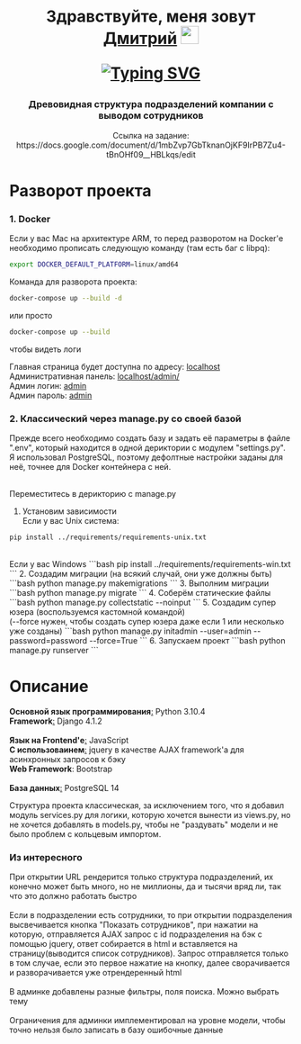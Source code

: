 <h1 align="center">Здравствуйте, меня зовут <a href="https://krasnoyarsk.hh.ru/applicant/resumes/view?resume=b609b18aff0b2682a10039ed1f38764d654268" target="_blank">Дмитрий</a>
<img src="https://github.com/blackcater/blackcater/raw/main/images/Hi.gif" height="32"/>
<p align="center">
<a href="https://github.com/LzrdDragon/employeetree"><img src="https://readme-typing-svg.herokuapp.com?font=Fira+Code&weight=600&pause=1000&center=true&vCenter=true&width=435&lines=%D0%AD%D1%82%D0%BE+%D0%BC%D0%BE%D1%91+%D1%82%D0%B5%D1%81%D1%82%D0%BE%D0%B2%D0%BE%D0%B5+%D0%B7%D0%B0%D0%B4%D0%B0%D0%BD%D0%B8%D0%B5" alt="Typing SVG" /></a>
</p>
</h1>

<h3 align="center">
    Древовидная структура подразделений компании с выводом сотрудников
</h3>
<p font-size="6" align="center">Ссылка на задание: https://docs.google.com/document/d/1mbZvp7GbTknanOjKF9IrPB7Zu4-tBnOHf09__HBLkqs/edit</p>

<h1>
    Разворот проекта
</h1>

<div>
<h3>1. Docker</h3>
<span>Если у вас Mac на архитектуре ARM, то перед разворотом на Docker'е необходимо прописать следующую команду (там есть баг с libpq):</span>
<br>
    
```bash
export DOCKER_DEFAULT_PLATFORM=linux/amd64
```
    
<span>Команда для разворота проекта:</span><br>
```bash
docker-compose up --build -d
```
или просто
```bash
docker-compose up --build
```
чтобы видеть логи

<span>Главная страница будет доступна по адресу: <a href="http://localhost/" target="_blank">localhost</a></span><br>
<span>Административная панель: <a href="http://localhost/admin/" target="_blank">localhost/admin/</a></span><br>
<span>Админ логин: <a href="#">admin</a><br>Админ пароль: <a href="#">admin</a></span>

<h3>2. Классический через manage.py со своей базой</h3>
<span>Прежде всего необходимо создать базу и задать её параметры в файле ".env", который находится в одной дериктории с модулем "settings.py". Я использовал PostgreSQL, поэтому дефолтные настройки заданы для неё, точнее для Docker контейнера с ней.</span><br><br>

Переместитесь в дерикторию с manage.py
1. Установим зависимости<br>
Если у вас Unix система:
```bash
pip install ../requirements/requirements-unix.txt
```
<br>
Если у вас Windows
```bash
pip install ../requirements/requirements-win.txt
```
2. Создадим миграции (на всякий случай, они уже должны быть)
```bash
python manage.py makemigrations
```
3. Выполним миграции
```bash
python manage.py migrate
```
4. Соберём статические файлы
```bash
python manage.py collectstatic --noinput
```
5. Создадим супер юзера (воспользуемся кастомной командой)<br>(--force нужен, чтобы создать супер юзера даже если 1 или несколько уже созданы)
```bash
python manage.py initadmin --user=admin --password=password --force=True
```
6. Запускаем проект
```bash
python manage.py runserver
```

</div>

<h1>
    Описание
</h1>

<b>Основной язык программирования</b><a href="#">:</a> Python 3.10.4<br>
<b>Framework</b><a href="#">:</a>  Django 4.1.2<br>
<br>
<b>Язык на Frontend'е</b><a href="#">:</a>  JavaScript<br>
<b>С использоваинем</b><a href="#">:</a>  jquery в качестве AJAX framework'а для асинхронных запросов к бэку<br>
<b>Web Framework</b>: Bootstrap<br>
<br>
<b>База данных</b><a href="#">:</a> PostgreSQL 14<br>

Структура проекта классическая, за исключением того, что я добавил модуль services.py для логики, которую хочется вынести из views.py, но не хочется добавлять в models.py, чтобы не "раздувать" модели и не было проблем с кольцевым импортом.

<h3>Из интересного</h3>
При открытии URL рендерится только структура подразделений, их конечно может быть много, но не миллионы, да и тысячи вряд ли, так что это должно работать быстро<br>
<br>
Если в подразделении есть сотрудники, то при открытии подразделения высвечивается кнопка "Показать сотрудников", при нажатии на которую, отправляется AJAX запрос с id подразделения на бэк с помощью jquery, ответ собирается в html и вставляется на страницу(выводится список сотрудников). Запрос отправляется только в том случае, если это первое нажатие на кнопку, далее сворачивается и разворачивается уже отрендеренный html<br>
<br>
В админке добавлены разные фильтры, поля поиска. Можно выбрать тему<br>
<br>
Ограничения для админки имплементировал на уровне модели, чтобы точно нельзя было записать в базу ошибочные данные
